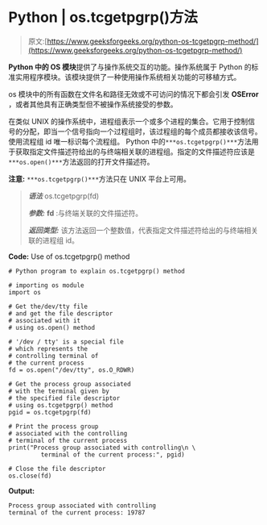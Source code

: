 # Python | os.tcgetpgrp()方法

> 原文:[https://www.geeksforgeeks.org/python-os-tcgetpgrp-method/](https://www.geeksforgeeks.org/python-os-tcgetpgrp-method/)

**Python 中的 OS 模块**提供了与操作系统交互的功能。操作系统属于 Python 的标准实用程序模块。该模块提供了一种使用操作系统相关功能的可移植方式。

os 模块中的所有函数在文件名和路径无效或不可访问的情况下都会引发 **OSError** ，或者其他具有正确类型但不被操作系统接受的参数。

在类似 UNIX 的操作系统中，进程组表示一个或多个进程的集合。它用于控制信号的分配，即当一个信号指向一个过程组时，该过程组的每个成员都接收该信号。使用流程组 id 唯一标识每个流程组。
Python 中的`***os.tcgetpgrp()***`方法用于获取指定文件描述符给出的与终端相关联的进程组。指定的文件描述符应该是`***os.open()***`方法返回的打开文件描述符。

**注意:** `***os.tcgetpgrp()***`方法只在 UNIX 平台上可用。

> ***语法*** os.tcgetpgrp(fd)
> 
> ***参数:***
> **fd** :与终端关联的文件描述符。
> 
> ***返回类型:*** 该方法返回一个整数值，代表指定文件描述符给出的与终端相关联的进程组 id。

**Code:** Use of os.tcgetpgrp() method

```
# Python program to explain os.tcgetpgrp() method 

# importing os module 
import os

# Get the/dev/tty file
# and get the file descriptor
# associated with it 
# using os.open() method

# '/dev / tty' is a special file
# which represents the
# controlling terminal of 
# the current process
fd = os.open("/dev/tty", os.O_RDWR)

# Get the process group associated
# with the terminal given by
# the specified file descriptor
# using os.tcgetpgrp() method
pgid = os.tcgetpgrp(fd)

# Print the process group
# associated with the controlling
# terminal of the current process
print("Process group associated with controlling\n \
         terminal of the current process:", pgid)

# Close the file descriptor
os.close(fd)
```

**Output:**

```
Process group associated with controlling
terminal of the current process: 19787

```